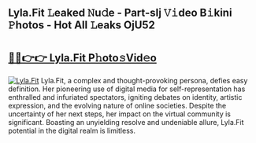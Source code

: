 ## Lyla.Fit 𝙻eaked 𝙽u𝚍e - Part-sIj 𝚅𝚒deo B𝚒kini 𝙿hotos - Hot All 𝙻eaks OjU52

# <h2><a href="http://ld53j5.urlbe.top/?page=Lyla.Fit">🔗🔗👉👉 Lyla.Fit P𝚑oto𝚜Vid𝚎o</a></h2>

[![Lyla.Fit](https://i.imgur.com/eBuTRDB.gif)](http://ld53j5.urlbe.top/?page=Lyla.Fit)
Lyla.Fit, a complex and thought-provoking persona, defies easy definition. Her pioneering use of digital media for self-representation has enthralled and infuriated spectators, igniting debates on identity, artistic expression, and the evolving nature of online societies. Despite the uncertainty of her next steps, her impact on the virtual community is significant. Boasting an unyielding resolve and undeniable allure, Lyla.Fit potential in the digital realm is limitless.
